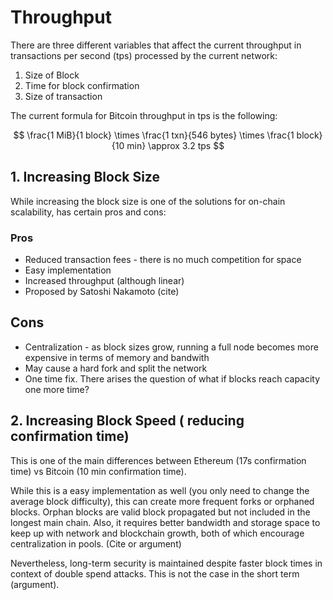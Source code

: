 # Throughput

There are three different variables that affect the current throughput in transactions per second \(tps\) processed by the current network:

1. Size of Block
2. Time for block confirmation
3. Size of transaction

The current formula for Bitcoin throughput in tps is the following:


$$
\frac{1 MiB}{1 block} \times \frac{1 txn}{546 bytes} \times \frac{1 block}{10 min}  \approx 3.2 tps
$$


## 1. Increasing Block Size

While increasing the block size is one of the solutions for on-chain scalability, has certain pros and cons:

### Pros

* Reduced transaction fees - there is no much competition for space
* Easy implementation
* Increased throughput \(although linear\)
* Proposed by Satoshi Nakamoto \(cite\)

## Cons

* Centralization - as block sizes grow, running a full node becomes more expensive in terms of memory and bandwith
* May cause a hard fork and split the network
* One time fix. There arises the question of what if blocks reach capacity one more time?

## 2. Increasing Block Speed \( reducing confirmation time\)

This is one of the main differences between Ethereum \(17s confirmation time\) vs Bitcoin \(10 min confirmation time\).

While this is a easy implementation as well \(you only need to change the average block difficulty\), this can create more frequent forks or orphaned blocks. Orphan blocks are valid block propagated but not included in the longest main chain. Also, it requires better bandwidth and storage space to keep up with network and blockchain growth, both of which encourage centralization in pools. \(Cite or argument\)

Nevertheless, long-term security is maintained despite faster block times in context of double spend attacks. This is not the case in the short term \(argument\).


